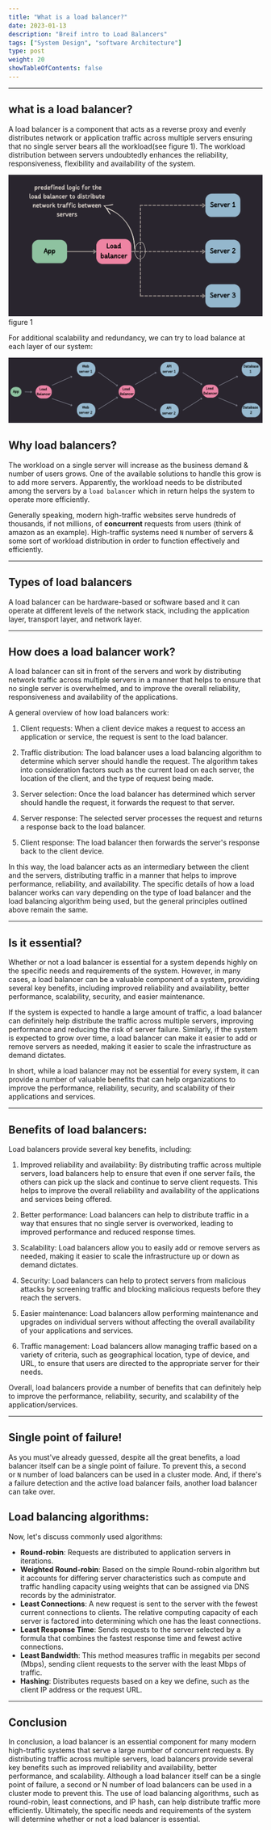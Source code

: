 ```yaml
---
title: "What is a load balancer?"
date: 2023-01-13
description: "Breif intro to Load Balancers"
tags: ["System Design", "software Architecture"]
type: post
weight: 20
showTableOfContents: false
---
```

***
## what is a load balancer?

A load balancer is a component that acts as a reverse proxy and evenly distributes network or application traffic across multiple servers ensuring that no single server bears all the workload(see figure 1). The workload distribution between servers undoubtedly enhances the reliability, responsiveness, flexibility and availability of the system. 

![Figure](/images/Load-Blanacer/balancer1.png "Preview")
figure 1

For additional scalability and redundancy, we can try to load balance at each layer of our system:

![Figure](/images/Load-Blanacer/balancer2.png "Preview")

## Why load balancers?

The workload on a single server will increase as the business demand & number of users grows. One of the available solutions to handle this grow is to add more servers. Apparently, the workload needs to be distributed among the servers by a `load balancer` which in return helps the system to operate more efficiently.

Generally speaking, modern high-traffic websites serve hundreds of thousands, if not millions, of **concurrent** requests from users (think of amazon as an example). High-traffic systems need `N` number of servers & some sort of workload distribution in order to function effectively and efficiently. 

---

## Types of load balancers

A load balancer can be hardware-based or software based and it can operate at different levels of the network stack, including the application layer, transport layer, and network layer.

---

## How does a load balancer work?

A load balancer can sit in front of the servers and work by distributing network traffic across multiple servers in a manner that helps to ensure that no single server is overwhelmed, and to improve the overall reliability, responsiveness and availability of the applications. 

A general overview of how load balancers work:

1.  Client requests: When a client device makes a request to access an application or service, the request is sent to the load balancer.

2.  Traffic distribution: The load balancer uses a load balancing algorithm to determine which server should handle the request. The algorithm takes into consideration factors such as the current load on each server, the location of the client, and the type of request being made.

3.  Server selection: Once the load balancer has determined which server should handle the request, it forwards the request to that server.

4.  Server response: The selected server processes the request and returns a response back to the load balancer.

5.  Client response: The load balancer then forwards the server's response back to the client device.
 

In this way, the load balancer acts as an intermediary between the client and the servers, distributing traffic in a manner that helps to improve performance, reliability, and availability. The specific details of how a load balancer works can vary depending on the type of load balancer and the load balancing algorithm being used, but the general principles outlined above remain the same.

---

## Is it essential? 

Whether or not a load balancer is essential for a system depends highly on the specific needs and requirements of the system. However, in many cases, a load balancer can be a valuable component of a system, providing several key benefits, including improved reliability and availability, better performance, scalability, security, and easier maintenance.

If the system is expected to handle a large amount of traffic, a load balancer can definitely help distribute the traffic across multiple servers, improving performance and reducing the risk of server failure. Similarly, if the system is expected to grow over time, a load balancer can make it easier to add or remove servers as needed, making it easier to scale the infrastructure as demand dictates.

In short, while a load balancer may not be essential for every system, it can provide a number of valuable benefits that can help organizations to improve the performance, reliability, security, and scalability of their applications and services.

---

## Benefits of load balancers:

Load balancers provide several key benefits, including:

1. Improved reliability and availability: By distributing traffic across multiple servers, load balancers help to ensure that even if one server fails, the others can pick up the slack and continue to serve client requests. This helps to improve the overall reliability and availability of the applications and services being offered.

2.  Better performance: Load balancers can help to distribute traffic in a way that ensures that no single server is overworked, leading to improved performance and reduced response times.

3.  Scalability: Load balancers allow you to easily add or remove servers as needed, making it easier to scale the infrastructure up or down as demand dictates.

4.  Security: Load balancers can help to protect servers from malicious attacks by screening traffic and blocking malicious requests before they reach the servers.

5.  Easier maintenance: Load balancers allow performing maintenance and upgrades on individual servers without affecting the overall availability of your applications and services.

6.  Traffic management: Load balancers allow managing traffic based on a variety of criteria, such as geographical location, type of device, and URL, to ensure that users are directed to the appropriate server for their needs.
 
Overall, load balancers provide a number of benefits that can definitely help to improve the performance, reliability, security, and scalability of the application/services.

---

## Single point of failure!
As you must've already guessed, despite all the great benefits, a load balancer itself can be a single point of failure. To prevent this, a second or `N` number of load balancers can be used in a cluster mode. And, if there's a failure detection and the active load balancer fails, another load balancer can take over.

## Load balancing algorithms:
Now, let's discuss commonly used algorithms:

-   **Round-robin**: Requests are distributed to application servers in iterations.
-   **Weighted Round-robin**: Based on the simple Round-robin algorithm but it accounts for differing server characteristics such as compute and traffic handling capacity using weights that can be assigned via DNS records by the administrator.
-   **Least Connections**: A new request is sent to the server with the fewest current connections to clients. The relative computing capacity of each server is factored into determining which one has the least connections.
-   **Least Response Time**: Sends requests to the server selected by a formula that combines the fastest response time and fewest active connections.
-   **Least Bandwidth**: This method measures traffic in megabits per second (Mbps), sending client requests to the server with the least Mbps of traffic.
-   **Hashing**: Distributes requests based on a key we define, such as the client IP address or the request URL.
---

## Conclusion
In conclusion, a load balancer is an essential component for many modern high-traffic systems that serve a large number of concurrent requests. By distributing traffic across multiple servers, load balancers provide several key benefits such as improved reliability and availability, better performance, and scalability. Although a load balancer itself can be a single point of failure, a second or N number of load balancers can be used in a cluster mode to prevent this. The use of load balancing algorithms, such as round-robin, least connections, and IP hash, can help distribute traffic more efficiently. Ultimately, the specific needs and requirements of the system will determine whether or not a load balancer is essential.
